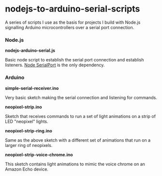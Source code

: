 # nodejs-to-arduino-serial-scripts
 A series of scripts I use as the basis for projects I build with Node.js signalling Arduino microcontrollers over a serial port connection. 

### Node.js

**nodejs-arduino-serial.js**

Basic node script to establish the serial port connection and establish listeners. [Node SerialPort](https://serialport.io/) is the only dependency.

### Arduino

**simple-serial-receiver.ino**

Very basic sketch making the serial connection and listening for commands.

**neopixel-strip.ino**

Sketch that receives commands to run a set of light animations on a strip of LED "neopixel" lights.

**neopixel-strip-ring.ino**

Same as the above sketch with a different set of animations that run on a larger ring of neopixels.

**neopixel-strip-voice-chrome.ino**

This sketch contains light animations to mimic the voice chrome on an Amazon Echo device.

